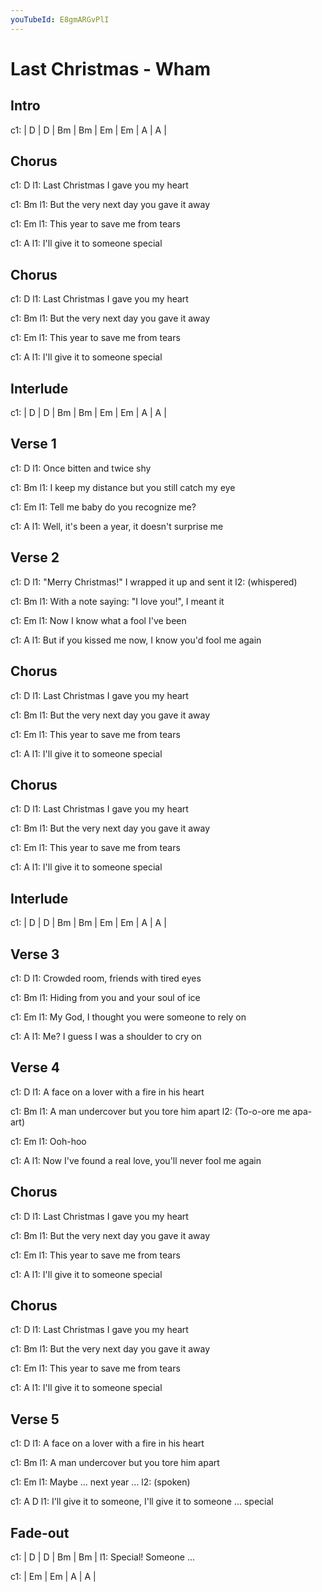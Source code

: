 ```yaml
---
youTubeId: E8gmARGvPlI
---
```


# Last Christmas - Wham

## Intro
c1: | D | D | Bm | Bm | Em | Em | A | A |
 
## Chorus
c1: D
l1: Last Christmas I gave you my heart

c1:         Bm
l1: But the very next day you gave it away

c1: Em
l1: This year to save me from tears

c1:      A
l1: I'll give it to someone special

## Chorus
c1: D
l1: Last Christmas I gave you my heart

c1:         Bm
l1: But the very next day you gave it away

c1: Em
l1: This year to save me from tears

c1:      A
l1: I'll give it to someone special

## Interlude
c1: | D | D | Bm | Bm | Em | Em | A | A |

## Verse 1
c1: D
l1:  Once bitten and twice shy

c1: Bm
l1:  I keep my distance but you still catch my eye

c1: Em
l1:  Tell me baby do you recognize me?

c1: A
l1:  Well, it's been a year, it doesn't surprise me

## Verse 2
c1: D
l1:  "Merry Christmas!" I wrapped it up and sent it
l2:  (whispered)

c1: Bm
l1: With a note saying: "I love you!", I meant it

c1: Em
l1: Now I know what a fool I've been

c1:            A
l1: But if you kissed me now, I know you'd fool me again

## Chorus
c1: D
l1: Last Christmas I gave you my heart

c1:         Bm
l1: But the very next day you gave it away

c1: Em
l1: This year to save me from tears

c1:      A
l1: I'll give it to someone special

## Chorus
c1: D
l1: Last Christmas I gave you my heart

c1:         Bm
l1: But the very next day you gave it away

c1: Em
l1: This year to save me from tears

c1:      A
l1: I'll give it to someone special

## Interlude
c1: | D | D | Bm | Bm | Em | Em | A | A |
 
## Verse 3
c1: D
l1:  Crowded room, friends with tired eyes

c1: Bm
l1:  Hiding from you and your soul of ice

c1: Em
l1:  My God, I thought you were someone to rely on

c1: A
l1: Me? I guess I was a shoulder to cry on

## Verse 4
c1:   D
l1: A face on a lover with a fire in his heart

c1:   Bm
l1: A man undercover but you tore him apart
l2:                         (To-o-ore   me  apa-art)

c1: Em
l1:     Ooh-hoo

c1:          A
l1: Now I've found a real love, you'll never fool me again

## Chorus
c1: D
l1: Last Christmas I gave you my heart

c1:         Bm
l1: But the very next day you gave it away

c1: Em
l1: This year to save me from tears

c1:      A
l1: I'll give it to someone special

## Chorus
c1: D
l1: Last Christmas I gave you my heart

c1:         Bm
l1: But the very next day you gave it away

c1: Em
l1: This year to save me from tears

c1:      A
l1: I'll give it to someone special

## Verse 5
c1:   D
l1: A face on a lover with a fire in his heart

c1:   Bm
l1: A man undercover but you tore him apart

c1: Em
l1:  Maybe ... next year ...
l2: (spoken)

c1:      A                                               D
l1: I'll give it to someone, I'll give it to someone ... special

## Fade-out
c1: |  D  |  D  | Bm | Bm |
l1:    Special!    Someone ...

c1: | Em | Em | A | A |